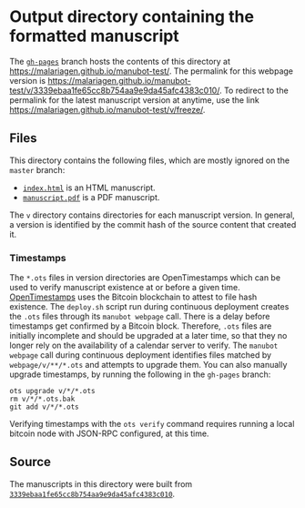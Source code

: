 # Output directory containing the formatted manuscript

The [`gh-pages`](https://github.com/malariagen/manubot-test/tree/gh-pages) branch hosts the contents of this directory at <https://malariagen.github.io/manubot-test/>.
The permalink for this webpage version is <https://malariagen.github.io/manubot-test/v/3339ebaa1fe65cc8b754aa9e9da45afc4383c010/>.
To redirect to the permalink for the latest manuscript version at anytime, use the link <https://malariagen.github.io/manubot-test/v/freeze/>.

## Files

This directory contains the following files, which are mostly ignored on the `master` branch:

+ [`index.html`](index.html) is an HTML manuscript.
+ [`manuscript.pdf`](manuscript.pdf) is a PDF manuscript.

The `v` directory contains directories for each manuscript version.
In general, a version is identified by the commit hash of the source content that created it.

### Timestamps

The `*.ots` files in version directories are OpenTimestamps which can be used to verify manuscript existence at or before a given time.
[OpenTimestamps](https://opentimestamps.org/) uses the Bitcoin blockchain to attest to file hash existence.
The `deploy.sh` script run during continuous deployment creates the `.ots` files through its `manubot webpage` call.
There is a delay before timestamps get confirmed by a Bitcoin block.
Therefore, `.ots` files are initially incomplete and should be upgraded at a later time, so that they no longer rely on the availability of a calendar server to verify.
The `manubot webpage` call during continuous deployment identifies files matched by `webpage/v/**/*.ots` and attempts to upgrade them.
You can also manually upgrade timestamps, by running the following in the `gh-pages` branch:

```shell
ots upgrade v/*/*.ots
rm v/*/*.ots.bak
git add v/*/*.ots
```

Verifying timestamps with the `ots verify` command requires running a local bitcoin node with JSON-RPC configured, at this time.

## Source

The manuscripts in this directory were built from
[`3339ebaa1fe65cc8b754aa9e9da45afc4383c010`](https://github.com/malariagen/manubot-test/commit/3339ebaa1fe65cc8b754aa9e9da45afc4383c010).

